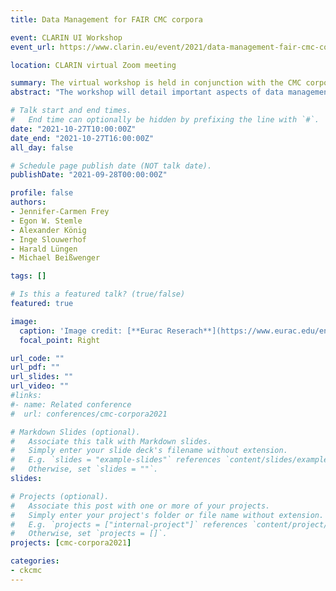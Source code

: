 ```yaml
---
title: Data Management for FAIR CMC corpora

event: CLARIN UI Workshop
event_url: https://www.clarin.eu/event/2021/data-management-fair-cmc-corpora

location: CLARIN virtual Zoom meeting

summary: The virtual workshop is held in conjunction with the CMC corpora 2021 conference.
abstract: "The workshop will detail important aspects of data management as it applies to CMC corpora, for example, how data should be collected, which metadata to record, which data formats are advisable, and which legal concerns need to be considered when CMC corpora are supposed to be Findable, Accessible, Interoperable and Reusable at the end of a project. The workshop is aimed at early career researchers or researchers that are about to start a new project in the field of CMC corpora."

# Talk start and end times.
#   End time can optionally be hidden by prefixing the line with `#`.
date: "2021-10-27T10:00:00Z"
date_end: "2021-10-27T16:00:00Z"
all_day: false

# Schedule page publish date (NOT talk date).
publishDate: "2021-09-28T00:00:00Z"

profile: false
authors:
- Jennifer-Carmen Frey
- Egon W. Stemle
- Alexander König
- Inge Slouwerhof
- Harald Lüngen
- Michael Beißwenger

tags: []

# Is this a featured talk? (true/false)
featured: true

image:
  caption: 'Image credit: [**Eurac Reserach**](https://www.eurac.edu/en/meeting-management)'
  focal_point: Right

url_code: ""
url_pdf: ""
url_slides: ""
url_video: ""
#links:
#- name: Related conference
#  url: conferences/cmc-corpora2021

# Markdown Slides (optional).
#   Associate this talk with Markdown slides.
#   Simply enter your slide deck's filename without extension.
#   E.g. `slides = "example-slides"` references `content/slides/example-slides.md`.
#   Otherwise, set `slides = ""`.
slides:

# Projects (optional).
#   Associate this post with one or more of your projects.
#   Simply enter your project's folder or file name without extension.
#   E.g. `projects = ["internal-project"]` references `content/project/deep-learning/index.md`.
#   Otherwise, set `projects = []`.
projects: [cmc-corpora2021]

categories:
- ckcmc
---
```

